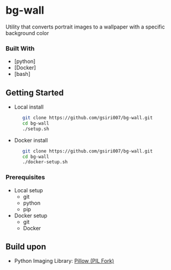 # bg-wall

Utility that converts portrait images to a wallpaper with a specific background color

### Built With

*   [python]
*   [Docker]
*   [bash]

## Getting Started
* Local install
  ```bash
     git clone https://github.com/gsiri007/bg-wall.git
     cd bg-wall
     ./setup.sh
  ```
* Docker install
  ```bash
     git clone https://github.com/gsiri007/bg-wall.git
     cd bg-wall
     ./docker-setup.sh
  ```

### Prerequisites

* Local setup
   * git
   * python
   * pip
* Docker setup
   * git
   * Docker

## Build upon 

* Python Imaging Library: [Pillow (PIL Fork)](https://pypi.org/project/pillow/)




